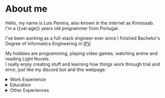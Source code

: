 # About me

Hello, my name is Luís Pereira, also known in the internet as Kimossab.  
I'm a {{var:age}} years old programmer from Portugal.

I've been working as a full-stack engineer ever since I finished Bachelor's Degree of Informatics Engineering in [IPV](https://www.estgv.ipv.pt/estgv/).

My hobbies are programming, playing video games, watching anime and reading Light Novels.  
I really enjoy creating stuff and learning how things work through trial and error, just like my discord bot and this webpage.

<details class="work-experience">
  <summary>Work Experience</summary>
  {{work_experience}}
</details>
<details class="education">
  <summary>Education</summary>
  {{education}}
</details>
<details class="education">
  <summary>Other Experiences</summary>
  {{other_experience}}
</details>
